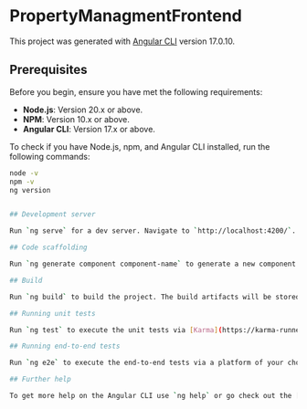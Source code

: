 # PropertyManagmentFrontend

This project was generated with [Angular CLI](https://github.com/angular/angular-cli) version 17.0.10.

## Prerequisites

Before you begin, ensure you have met the following requirements:

- **Node.js**: Version 20.x or above.
- **NPM**: Version 10.x or above.
- **Angular CLI**: Version 17.x or above.

To check if you have Node.js, npm, and Angular CLI installed, run the following commands:

```bash
node -v
npm -v
ng version


## Development server

Run `ng serve` for a dev server. Navigate to `http://localhost:4200/`. The application will automatically reload if you change any of the source files.

## Code scaffolding

Run `ng generate component component-name` to generate a new component. You can also use `ng generate directive|pipe|service|class|guard|interface|enum|module`.

## Build

Run `ng build` to build the project. The build artifacts will be stored in the `dist/` directory.

## Running unit tests

Run `ng test` to execute the unit tests via [Karma](https://karma-runner.github.io).

## Running end-to-end tests

Run `ng e2e` to execute the end-to-end tests via a platform of your choice. To use this command, you need to first add a package that implements end-to-end testing capabilities.

## Further help

To get more help on the Angular CLI use `ng help` or go check out the [Angular CLI Overview and Command Reference](https://angular.io/cli) page.
